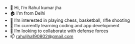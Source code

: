 - 👋 Hi, I’m Rahul kumar jha
- 🏠 I'm from Delhi
- 👀 I’m interested in playing chess, basketball, rifle shooting
- 🌱 I’m currently learning coding and app development 
- 💞️ I’m looking to collaborate with defense forces
- 📫 rahuljha190802@gmail.com

<!---
rahulavion/rahulavion is a ✨ special ✨ repository because its `README.md` (this file) appears on your GitHub profile.
You can click the Preview link to take a look at your changes.
--->
